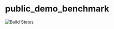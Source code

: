 # public_demo_benchmark
[![Build Status](https://travis-ci.org/knightley/public_demo_benchmark.svg?branch=main)](https://travis-ci.org/knightley/public_demo_benchmark)
